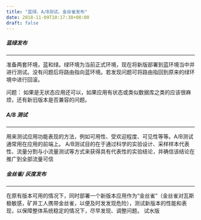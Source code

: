 ```yaml
---
title: "蓝绿、A/B测试、金丝雀发布"
date: 2018-11-09T10:17:38+08:00
draft: false
---
```

##### 蓝绿发布 
--- 
准备两套环境，蓝和绿。绿环境为当前正式环境，现在将新版部署到蓝环境当中并进行测试。没有问题后将路由指向蓝环境。若发现问题可将路由指回到原来的绿环境中进行回滚。

问题： 如果是无状态应用还可以，如果应用有状态或类似数据库之类的应该很麻烦，还有新旧版本是否兼容的问题。

##### A/B 测试 
--- 
 用来测试应用功能表现的方法，例如可用性、受欢迎程度、可见性等等。A/B测试通常用在应用的前端上。 A/B测试目的在于通过科学的实验设计、采样样本代表性、流量分割与小流量测试等方式来获得具有代表性的实验结论，并确信该结论在推广到全部流量可信

##### 金丝雀/ 灰度发布
--- 
 在原有版本可用的情况下，同时部署一个新版本应用作为“金丝雀”（金丝雀对瓦斯极敏感，矿井工人携带金丝雀，以便及时发发现危险），测试新版本的性能和表现，以保障整体系统稳定的情况下，尽早发现、调整问题。
 试水版
